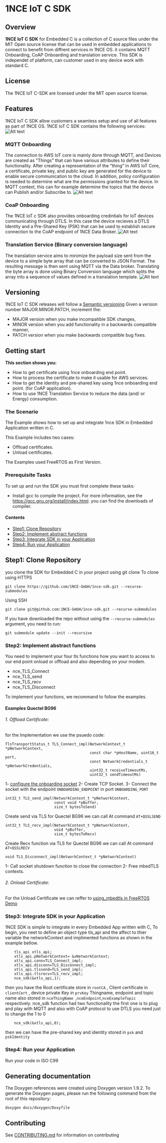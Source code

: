 # 1NCE IoT C SDK

## Overview
**1NCE IoT C SDK** for Embedded C is a collection of C source files under the MIT Open source license that can be used in embedded applications to connect to benefit from diffrent services in 1NCE OS. it contains MQTT Onboarding, CoAP Onboarding and translation service. This SDK is independet of platform, can customer used in any device work with standard C. 

## License
The 1NCE IoT C-SDK are licensed under the MIT open source license.

## Features
1NCE IoT C SDK allow customers a seamless setup and use of all features as part of 1NCE OS. 
1NCE IoT C SDK contains the following services: 
![Alt text](./docs/doxygen/images/overview.png?raw=true "overview")
### MQTT Onboarding
The connection to AWS IoT core is mainly done through MQTT, and Devices are created as "Things" that can have various attributes to define their functionality. After creating a representation of the “thing” in AWS IoT Core, a certificate, private key, and public key are generated for the device to enable secure communication to the cloud. In addition, policy configuration is needed to determine what are the permissions granted for the device. In MQTT context, this can for example determine the topics that the device can Publish and/or Subscribe to.
![Alt text](./docs/doxygen/images/mqtt_onboarding.png?raw=true "MQTT Onboarding")
### CoaP Onboarding
The 1NCE IoT c SDK also provides onboarding credintials for IoT devices communicating through DTLS. In this case the device recieves a DTLS Identity and a Pre-Shared Key (PSK) that can be used to establish secure connection to the CoAP endpoint of 1NCE Data Broker.
![Alt text](./docs/doxygen/images/coap_onboarding.png?raw=true "CoAP Onboarding")
### Translation Service (Binary conversion language)
The translation service aims to minimize the payload size sent from the device to a simple byte array that can be converted to JSON Format. The resulting message is then sent using MQTT via the Data broker. Translating the byte array is done using Binary Conversion language which splits the array into a sequence of values defined in a translation template.
![Alt text](./docs/doxygen/images/translation_service.png?raw=true "translation service")
## Versioning
1NCE IoT C SDK releases will follow a [Semantic versioning](https://en.wikipedia.org/wiki/Software_versioning#Semantic_versioning)
Given a version number MAJOR.MINOR.PATCH, increment the:
* MAJOR version when you make incompatible SDK changes,
* MINOR version when you add functionality in a backwards compatible manner,
* PATCH version when you make backwards compatible bug fixes.

## Getting start 

**This section shows you:**

* How to get certificate using 1nce onboarding end point.
* How to process the certificate to make it usable for AWS services.
* How to get the identity and pre-shared key using 1nce onboarding end point. (for CoAP application).
* How to use 1NCE Translation Service to reduce the data (and/ or Energy) consumption. 

### The Scenario

The Example shows how to set up and integrate 1nce SDK in Embedded Application written in C.

This Example includes two cases: 
* Offload certificates.
* Unload certificates.

The Examples used FreeRTOS as First Version.


### Prerequisite Tasks

To set up and run the SDK you must first complete these tasks:

- Install gcc to compile the project. For more information, see the https://gcc.gnu.org/install/index.html. you can find the downloads of compiler.

#### Contents
* [Step1: Clone Repository](#Step1_Clone_Repository_38)
* [Step2: Implement abstract functions](#Step2_Implement_abstract_functions_52)
* [Step3: Integrate SDK in your Application](#Step3_Integrate_SDK_in_your_Application_93)
* [Step4: Run your Application](#Step4_Run_your_Application_122)
## Step1: Clone Repository 
you clone the SDK for Embedded C in your project using git clone
To clone using HTTPS
```
git clone https://github.com/1NCE-GmbH/1nce-sdk.git --recurse-submodules
```
Using SSH
```
git clone git@github.com:1NCE-GmbH/1nce-sdk.git --recurse-submodules
```
If you have downloaded the repo without using the ```--recurse-submodules``` argument, you need to run:
```
git submodule update --init --recursive
```
### Step2: Implement abstract functions
You need to implement your four tls functions how you want to access to our end point onload or offload and also depending on your modem. 

* nce_TLS_Connect
* nce_TLS_send
* nce_TLS_recv
* nce_TLS_Disconnect

To implement your functions, we recommand to follow the examples.
#### Examples Quectel BG96
###### 1. Offload Certificate: 
for the Implementation we use the psuedo code: 
```
TlsTransportStatus_t TLS_Connect_impl(NetworkContext_t *pNetworkContext,
			                          const char *pHostName, uint16_t port,
			                          const NetworkCredentials_t *pNetworkCredentials,
			                          uint32_t receiveTimeoutMs, 
			                          uint32_t sendTimeoutMs)
```
1- [configure the onboarding socket](https://github.com/1NCE-GmbH/blueprint-freertos/blob/94b2f0a364c958df57fe75e969aeef674fece6ba/libraries/3rdparty/NCE_SDK/nce_bg96_configuration.c#L41)
2- Create TCP Socket.
3- Connect the socket with the endpoint ```ONBOARDING_ENDPOINT``` in port ```ONBOARDING_PORT```
```
int32_t TLS_send_impl(NetworkContext_t *pNetworkContext,
			          const void *pBuffer,
			          size_t bytesToSend)
```
Create send via TLS for Quectel BG96 we can call At command ```AT+QSSLSEND``` 
```
int32_t TLS_recv_impl(NetworkContext_t *pNetworkContext,
                      void *pBuffer,
			          size_t bytesToRecv)
```
Create Recv function via TLS for Quectel BG96 we can call At command ```AT+QSSLRECV``` 
```
void TLS_Disconnect_impl(NetworkContext_t *pNetworkContext)
```
1- Call socket shutdown function to close the connection
2- Free mbedTLS contexts.
###### 2. Onload Certificate:
For the Unload Certificate we can reffer to [using_mbedtls in FreeRTOS Demo](https://github.com/FreeRTOS/Lab-Project-FreeRTOS-Cellular-Demo/blob/main/source/coreMQTT/using_mbedtls.c)
### Step3: Integrate SDK in your Application
1NCE SDK is simple to integrate in every Embedded App written with C, To begin, you neet to define an object type tls_api and the affect to thier variable the networkContext and implimented functions as shown in the example bellow. 
```
    tls_api xtls_api;
    xtls_api.pNetworkContext= &xNetworkContext;
    xtls_api.conn=TLS_Connect_impl;
    xtls_api.disconn=TLS_Disconnect_impl;
    xtls_api.tlssend=TLS_send_impl;
    xtls_api.tlsrecv=TLS_recv_impl;
    nce_sdk(&xtls_api,1);
```
then you have the Root certificate store in ```rootCA``` , Client certificate in ```clientCert``` , device private Key in ```prvKey```
Thingname, endpoint and topic name also stored in ```nceThingName ```,```nceEndpoint```,```nceExampleTopic``` respectively.
nce_sdk function had two functionality the first one is to plug and play with MQTT and also with CoAP protocol to use DTLS you need just to change the 1 to 0 
```
    nce_sdk(&xtls_api,0);
```
then we can have the pre-shared key and identity stored in ```psk``` and ```pskIdentity```

### Step4: Run your Application
Run your code in ISO C99 

## Generating documentation
The Doxygen references were created using Doxygen version 1.9.2. To generate the Doxygen pages, please run the following command from the root of this repository:
```
doxygen docs/doxygen/Doxyfile
```

## Contributing
See [CONTRIBUTING.md](https://gitlab.com/1nce-tech/cons/embedded/1nce_sdk/-/blob/main/CONTRIBUTING.md) for information on contributing
